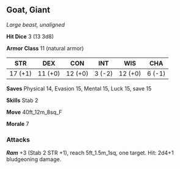 ## Goat, Giant

*Large beast, unaligned*

**Hit Dice** 3 (13 3d8)

**Armor Class** 11 (natural armor)

| STR     | DEX     | CON     | INT     | WIS     | CHA     |
|---------|---------|---------|---------|---------|---------|
| 17 (+1) | 11 (+0) | 12 (+0) |  3 (-2) | 12 (+0) |  6 (-1) |

**Saves** Physical 14, Evasion 15, Mental 15, Luck 15, save 15

**Skills** Stab 2

**Move** 40ft\_12m\_8sq\_F

**Morale** 7

### Attacks

***Ram*** +3 (Stab 2 STR +1), reach 5ft\_1.5m\_1sq, one target. Hit: 2d4+1 bludgeoning damage.

